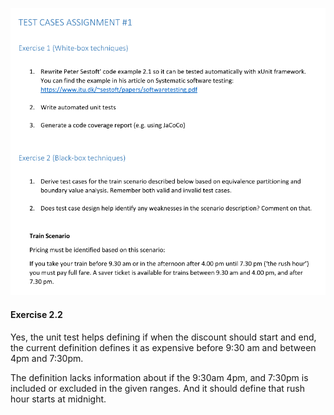 ![assignment](https://raw.githubusercontent.com/benjaco-edu/test-assignment1/master/assignment.png)

#### Exercise 2.2

Yes, the unit test helps defining if when the discount should start and end, the current definition defines it as expensive before 9:30 am and between 4pm and 7:30pm.

The definition lacks information about if the 9:30am 4pm, and 7:30pm is included or excluded in the given ranges. And it should define that rush hour starts at midnight.